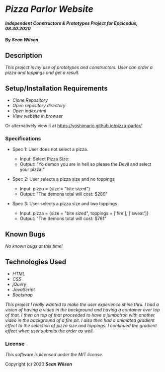 # _Pizza Parlor Website_

#### _Independent Constructors & Prototypes Project for Epcicodus, 08.30.2020_

#### By _**Sean Wilson**_


## Description

_This project is my use of prototypes and constructors. User can order a pizza and toppings and get a result._

## Setup/Installation Requirements

* _Clone Repository_
* _Open repository directory_
* _Open index.html_
* _View website in browser_

Or alternatively view it at https://yoshimario.github.io/pizza-parlor/.

### Specifications

* Spec 1: User does not select a pizza.
  * Input: Select Pizza Size:
  * Output: "Yo demon you are in hell so please the Devil and select your pizza!"

* Spec 2: User selects a pizza size and no toppings
  * Input: pizza = {size = "bite sized"}
  * Output: "The demons total will cost: $280"

* Spec 3: User selects a pizza size and two toppings
  * Input: pizza = {size = "bite sized", toppings = ['fire'], ['sweat']}
  * Output: "The demons total will cost: $761"
## Known Bugs

_No known bugs at this time!_

## Technologies Used

* _HTML_
* _CSS_ 
* _jQuery_
* _JavaScript_
* _Bootstrap_

_This project I really wanted to make the user experience shine thru. I had a vision of having a video in the background and having a container over top of that. I then on top of that proceeded to have a jumbotron with another video in the background of a fire pit. I also then had a animated gradient effect to the selection of pizza size and toppings. I continued the gradient effect when user submits the order as well._

### License

*This software is licensed under the MIT license.*

Copyright (c) 2020 **_Sean Wilson_**